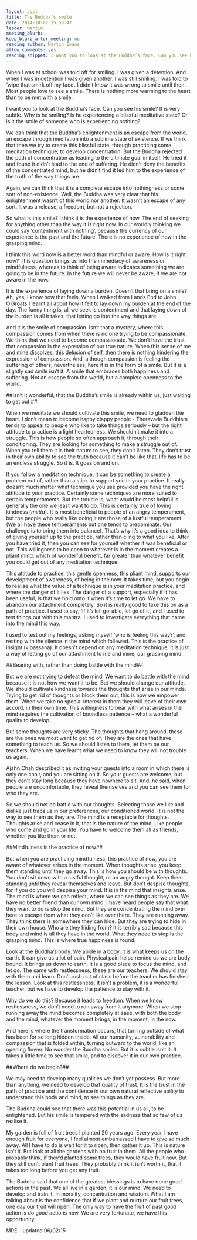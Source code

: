 ```yaml
---
layout: post
title: The Buddha’s smile												
date: 2014-10-07 15:50:47
leader: Martin
meeting_blurb: 
keep_blurb_after_meeting: no
reading_author: Martin Evans
allow_comments: yes
reading_snippet: I want you to look at the Buddha’s face. Can you see his smile? It is very subtle. Why is he smiling? Is he experiencing a blissful meditative state? Or is it the smile of someone who is experiencing nothing? 
---											
```

When I was at school was told off for smiling. I was given a detention. And when I was in detention I was given another. I was still smiling. I was told to ‘wipe that smirk off my face’. I didn’t know it was wrong to smile until then. Most people love to see a smile. There is nothing more warming to the heart than to be met with a smile.

I want you to look at the Buddha’s face. Can you see his smile? It is very subtle. Why is he smiling? Is he experiencing a blissful meditative state? Or is it the smile of someone who is experiencing nothing? 

We can think that the Buddha’s enlightenment is an escape from the world, an escape through meditation into a sublime state of existence. If we think that then we try to create this blissful state, through practicing some meditation technique, to develop concentration. But the Buddha rejected the path of concentration as leading to the ultimate goal in itself. He tried it and found it didn’t lead to the end of suffering. He didn’t deny the benefits of the concentrated mind, but he didn’t find it led him to the experience of the truth of the way things are.

Again, we can think that it is a complete escape into nothingness or some sort of non-existence. Well, the Buddha was very clear that his enlightenment wasn’t of this world nor another. It wasn’t an escape of any sort. It was a release, a freedom, but not a rejection.

So what is this smile? I think it is the experience of now. The end of seeking for anything other than the way it is right now. In our worldly thinking we could say ‘contentment with nothing’, because the currency of our experience is the past and the future. There is no experience of now in the grasping mind.

I think this word now is a better word than mindful or aware. How is it right now? This question brings us into the immediacy of awareness or mindfulness, whereas to think of being aware indicates something we are going to be in the future. In the future we will never be aware, if we are not aware in the now. 

It is the experience of laying down a burden. Doesn’t that bring on a smile? Ah, yes, I know how that feels. When I walked from Lands End to John O’Groats I learnt all about how it felt to lay down my burden at the end of the day. The funny thing is, all we seek is contentment and that laying down of the burden is all it takes, that letting go into the way things are.

And it is the smile of compassion. Isn’t that a mystery, where this compassion comes from when there is no one trying to be compassionate. We think that we need to become compassionate. We don’t have the trust that compassion is the expression of our true nature. When this sense of me and mine dissolves, this delusion of self, then there is nothing hindering the expression of compassion. And, although compassion is feeling the suffering of others, nevertheless, here it is in the form of a smile. But it is a slightly sad smile isn’t it. A smile that embraces both happiness and suffering. Not an escape from the world, but a complete openness to the world.

##Isn’t it wonderful, that the Buddha’s smile is already within us, just waiting to get out.##

When we meditate we should cultivate this smile, we need to gladden the heart. I don’t mean to become happy clappy people - Theravada Buddhism tends to appeal to people who like to take things seriously – but the right attitude to practice is a light heartedness. We shouldn’t make it into a struggle. This is how people so often approach it, through their conditioning. They are looking for something to make a struggle out of. When you tell them it is their nature to see, they don’t listen. They don’t trust in their own ability to see the truth because it can’t be like that, life has to be an endless struggle. So it is. It goes on and on.

If you follow a meditation technique, it can be something to create a problem out of, rather than a stick to support you in your practice. It really doesn’t much matter what technique you use provided you have the right attitude to your practice. Certainly some techniques are more suited to certain temperaments. But the trouble is, what would be most helpful is generally the one we least want to do. This is certainly true of loving kindness (*metta*). It is most beneficial to people of an angry temperament, but the people who really like doing it are those of a lustful temperament. (We all have these temperaments but one tends to predominate. Our challenge is to bring them into balance). That’s why it’s a good idea to think of giving yourself up to the practice, rather than cling to what you like. After you have tried it, then you can see for yourself whether it was beneficial or not. This willingness to be open to whatever is in the moment creates a pliant mind, which of wonderful benefit, far greater than whatever benefit you could get out of any meditation technique.

This attitude to practice, this gentle openness, this pliant mind, supports our development of awareness, of being in the now. It takes time, but you begin to realise what the value of a technique is in your meditation practice, and where the danger of it lies. The danger of a support, especially if it has been useful, is that we hold onto it when it’s time to let go. We have to abandon our attachment completely. So it is really good to take this on as a path of practice. I used to say, ‘if it’s let-go-able, let go of it’, and I used to test things out with this mantra. I used to investigate everything that came into the mind this way.

I used to test out my feelings, asking myself ‘who is feeling this way?’, and resting with the silence in the mind which followed. This is the practice of insight (vipassana). It doesn’t depend on any meditation technique; it is just a way of letting go of our attachment to me and mine, our grasping mind.

##Bearing with, rather than doing battle with the mind##

But we are not trying to defeat the mind. We want to do battle with the mind because it is not how we want it to be. But we should change our attitude. We should cultivate kindness towards the thoughts that arise in our minds. Trying to get rid of thoughts or block them out, this is how we empower them. When we take no special interest in them they will leave of their own accord, in their own time. This willingness to bear with what arises in the mind requires the cultivation of boundless patience – what a wonderful quality to develop. 

But some thoughts are very sticky. The thoughts that hang around, these are the ones we most want to get rid of. They are the ones that have something to teach us. So we should listen to them, let them be our teachers. When we have learnt what we need to know they will not trouble us again. 

Ajahn Chah described it as inviting your guests into a room in which there is only one chair, and you are sitting on it. So your guests are welcome, but they can’t stay long because they have nowhere to sit. And, he said, when people are uncomfortable, they reveal themselves and you can see them for who they are. 
 
So we should not do battle with our thoughts. Selecting those we like and dislike just traps us in our preferences, our conditioned world. It is not the way to see them as they are. The mind is a receptacle for thoughts. Thoughts arise and cease in it, that is the nature of the mind. Like people who come and go in your life. You have to welcome them all as friends, whether you like them or not.

##Mindfulness is the practice of now##

But when you are practicing mindfulness, this practice of now, you are aware of whatever arises in the moment. When thoughts arise, you keep them standing until they go away. This is how you should be with thoughts. You don’t sit down with a lustful thought, or an angry thought. Keep them standing until they reveal themselves and leave. But don’t despise thoughts, for if you do you will despise your mind. It is in the mind that insights arise. The mind is where we can reflect, where we can see things as they are. We have no better friend than our own mind. I have heard people say that what they want to do is stop the mind. But they are concentrating the mind over here to escape from what they don’t like over there. They are running away. They think there is somewhere they can hide. But they are trying to hide in their own house. Who are they hiding from? It is terribly sad because this body and mind is all they have in the world. What they need to stop is the grasping mind. This is where true happiness is found.
 
Look at the Buddha’s body. We abide in a body, it is what keeps us on the earth. It can give us a lot of pain. Physical pain helps remind us we are body bound. It brings us down to earth. It is a good place to focus the mind, and let go. The same with restlessness, these are our teachers. We should stay with them and learn. Don’t rush out of class before the teacher has finished the lesson. Look at this restlessness. It isn’t a problem, it is a wonderful teacher, but we have to develop the patience to stay with it.

Why do we do this? Because it leads to freedom. When we know restlessness, we don’t need to run away from it anymore. When we stop running away the mind becomes completely at ease, with both the body and the mind, whatever the moment brings, in the moment, in the now. 

And here is where the transformation occurs, that turning outside of what has been for so long hidden inside. All our humanity, vulnerability and compassion that is folded within, turning outward to the world, like an opening flower. No wonder the Buddha smiles. But it is subtle isn’t it. It takes a little time to see that smile, and to discover it in our own practice.

##Where do we begin?## 

We may need to develop many qualities we don’t yet possess. But more than anything, we need to develop that quality of trust. It is the trust in the path of practice and the confidence in our own natural reflective ability to understand this body and mind, to see things as they are. 

The Buddha could see that there was this potential in us all, to be enlightened. But his smile is tempered with the sadness that so few of us realise it.

My garden is full of fruit trees I planted 20 years ago. Every year I have enough fruit for everyone, I feel almost embarrassed I have to give so much away. All I have to do is wait for it to ripen, then gather it up. This is nature isn’t it. But look at all the gardens with no fruit in them. All the people who probably think, if they’d planted some trees, they would have fruit now. But they still don’t plant fruit trees. They probably think it isn’t worth it, that it takes too long before you get any fruit. 

The Buddha said that one of the greatest blessings is to have done good actions in the past. We all live in a garden, it is our mind. We need to develop and train it, in morality, concentration and wisdom. What I am talking about is the confidence that if we plant and nurture our fruit trees, one day our fruit will ripen. The only way to have the fruit of past good action is do good actions now. We are very fortunate, we have this opportunity. 
 
MRE – updated 06/02/15